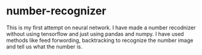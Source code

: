 # number-recognizer

This is my first attempt on neural network. I have made a number recodnizer without using tensorflow and just using pandas and numpy. I have used methods like feed forwording, backtracking to recognize the number image and tell us what the number is.
